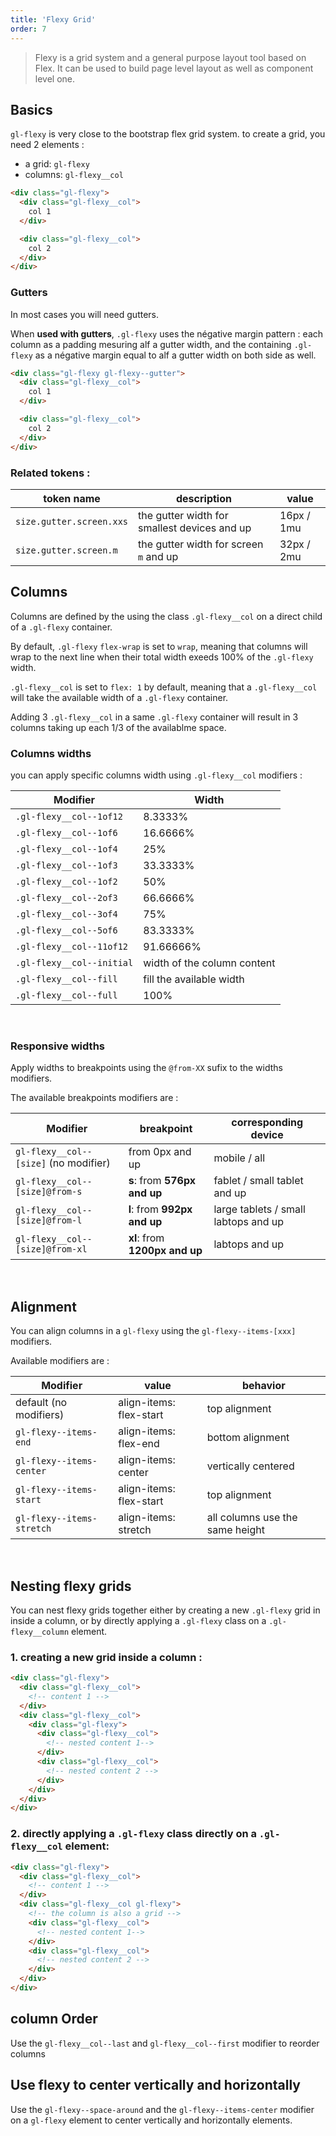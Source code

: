 ```yaml
---
title: 'Flexy Grid'
order: 7
---
```


> Flexy is a grid system and a general purpose layout tool based on Flex. It can be used to build page level layout as well as component level one.

## Basics

`gl-flexy` is very close to the bootstrap flex grid system.
to create a grid, you need 2 elements :

- a grid: `gl-flexy`
- columns: `gl-flexy__col`

```html
<div class="gl-flexy">
  <div class="gl-flexy__col">
    col 1
  </div>

  <div class="gl-flexy__col">
    col 2
  </div>
</div>
```

### Gutters

In most cases you will need gutters.

When **used with gutters**, `.gl-flexy` uses the négative margin pattern : each column as a padding mesuring alf a gutter width, and the containing `.gl-flexy` as a négative margin equal to alf a gutter width on both side as well.

```html
<div class="gl-flexy gl-flexy--gutter">
  <div class="gl-flexy__col">
    col 1
  </div>

  <div class="gl-flexy__col">
    col 2
  </div>
</div>
```

### Related tokens :

| token name               | description                                  | value      |
| ------------------------ | -------------------------------------------- | ---------- |
| `size.gutter.screen.xxs` | the gutter width for smallest devices and up | 16px / 1mu |
| `size.gutter.screen.m`   | the gutter width for screen `m` and up       | 32px / 2mu |

## Columns

Columns are defined by the using the class `.gl-flexy__col` on a direct child of a `.gl-flexy` container.

By default, `.gl-flexy` `flex-wrap` is set to `wrap`, meaning that columns will wrap to the next line when their total width exeeds 100% of the `.gl-flexy` width.

`.gl-flexy__col` is set to `flex: 1` by default, meaning that a `.gl-flexy__col` will take the available width of a `.gl-flexy` container.

Adding 3 `.gl-flexy__col` in a same `.gl-flexy` container will result in 3 columns taking up each 1/3 of the availablme space.

### Columns widths

you can apply specific columns width using `.gl-flexy__col` modifiers :

| Modifier                  | Width                       |
| ------------------------- | --------------------------- |
| `.gl-flexy__col--1of12`   | 8.3333%                     |
| `.gl-flexy__col--1of6`    | 16.6666%                    |
| `.gl-flexy__col--1of4`    | 25%                         |
| `.gl-flexy__col--1of3`    | 33.3333%                    |
| `.gl-flexy__col--1of2`    | 50%                         |
| `.gl-flexy__col--2of3`    | 66.6666%                    |
| `.gl-flexy__col--3of4`    | 75%                         |
| `.gl-flexy__col--5of6`    | 83.3333%                    |
| `.gl-flexy__col--11of12`  | 91.66666%                   |
| `.gl-flexy__col--initial` | width of the column content |
| `.gl-flexy__col--fill`    | fill the available width    |
| `.gl-flexy__col--full`    | 100%                        |

<br>

<pattern path="src/patterns/--flexy/flexy"></pattern>

### Responsive widths

Apply widths to breakpoints using the `@from-XX` sufix to the widths modifiers.

The available breakpoints modifiers are :

| Modifier                              | breakpoint                     | corresponding device                 |
| ------------------------------------- | ------------------------------ | ------------------------------------ |
| `gl-flexy__col--[size]` (no modifier) | from 0px and up                | mobile / all                         |
| `gl-flexy__col--[size]@from-s`        | **s**: from **576px and up**   | fablet / small tablet and up         |
| `gl-flexy__col--[size]@from-l`        | **l**: from **992px and up**   | large tablets / small labtops and up |
| `gl-flexy__col--[size]@from-xl`       | **xl**: from **1200px and up** | labtops and up                       |

<br>

<pattern path="src/patterns/--flexy/flexyResponsive"></pattern>

## Alignment

You can align columns in a `gl-flexy` using the `gl-flexy--items-[xxx]` modifiers.

Available modifiers are :

| Modifier                  | value                   | behavior                        |
| ------------------------- | ----------------------- | ------------------------------- |
| default (no modifiers)    | align-items: flex-start | top alignment                   |
| `gl-flexy--items-end`     | align-items: flex-end   | bottom alignment                |
| `gl-flexy--items-center`  | align-items: center     | vertically centered             |
| `gl-flexy--items-start`   | align-items: flex-start | top alignment                   |
| `gl-flexy--items-stretch` | align-items: stretch    | all columns use the same height |

<br>

<pattern path="src/patterns/--flexy/flexyAlign"></pattern>

## Nesting flexy grids

You can nest flexy grids together either by creating a new `.gl-flexy` grid in inside a column, or by directly applying a `.gl-flexy` class on a `.gl-flexy__column` element.

### 1. creating a new grid inside a column :

```html
<div class="gl-flexy">
  <div class="gl-flexy__col">
    <!-- content 1 -->
  </div>
  <div class="gl-flexy__col">
    <div class="gl-flexy">
      <div class="gl-flexy__col">
        <!-- nested content 1-->
      </div>
      <div class="gl-flexy__col">
        <!-- nested content 2 -->
      </div>
    </div>
  </div>
</div>
```

### 2. directly applying a `.gl-flexy` class directly on a `.gl-flexy__col` element:

```html
<div class="gl-flexy">
  <div class="gl-flexy__col">
    <!-- content 1 -->
  </div>
  <div class="gl-flexy__col gl-flexy">
    <!-- the column is also a grid -->
    <div class="gl-flexy__col">
      <!-- nested content 1-->
    </div>
    <div class="gl-flexy__col">
      <!-- nested content 2 -->
    </div>
  </div>
</div>
```

<pattern path="src/patterns/--flexy/flexyNested"></pattern>

## column Order

Use the `gl-flexy__col--last` and `gl-flexy__col--first` modifier to reorder columns

<pattern path="src/patterns/--flexy/flexyOrder"></pattern>

## Use flexy to center vertically and horizontally

Use the `gl-flexy--space-around` and the `gl-flexy--items-center` modifier on a `gl-flexy` element to center vertically and horizontally elements.

<pattern path="src/patterns/--flexy/flexyCentered"></pattern>
